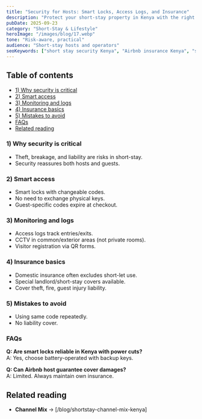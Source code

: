 ```yaml
---
title: "Security for Hosts: Smart Locks, Access Logs, and Insurance"
description: "Protect your short-stay property in Kenya with the right mix of smart tech, insurance, and operational protocols."
pubDate: 2025-09-23
category: "Short-Stay & Lifestyle"
heroImage: "/images/blog/17.webp"
tone: "Risk-aware, practical"
audience: "Short-stay hosts and operators"
seoKeywords: ["short stay security Kenya", "Airbnb insurance Kenya", "smart locks short let Kenya"]
---
```


## Table of contents
- [1) Why security is critical](#1-why-security-is-critical)
- [2) Smart access](#2-smart-access)
- [3) Monitoring and logs](#3-monitoring-and-logs)
- [4) Insurance basics](#4-insurance-basics)
- [5) Mistakes to avoid](#5-mistakes-to-avoid)
- [FAQs](#faqs)
- [Related reading](#related-reading)

### 1) Why security is critical
- Theft, breakage, and liability are risks in short-stay.  
- Security reassures both hosts and guests.  

### 2) Smart access
- Smart locks with changeable codes.  
- No need to exchange physical keys.  
- Guest-specific codes expire at checkout.  

### 3) Monitoring and logs
- Access logs track entries/exits.  
- CCTV in common/exterior areas (not private rooms).  
- Visitor registration via QR forms.  

### 4) Insurance basics
- Domestic insurance often excludes short-let use.  
- Special landlord/short-stay covers available.  
- Cover theft, fire, guest injury liability.  

### 5) Mistakes to avoid
- Using same code repeatedly.  
- No liability cover.  

### FAQs
**Q: Are smart locks reliable in Kenya with power cuts?**  
A: Yes, choose battery-operated with backup keys.  

**Q: Can Airbnb host guarantee cover damages?**  
A: Limited. Always maintain own insurance.  

## Related reading
- **Channel Mix** → [/blog/shortstay-channel-mix-kenya]  
